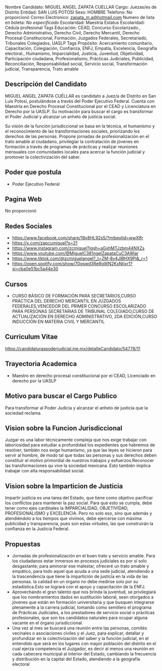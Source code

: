 Nombre Candidato: MIGUEL ANGEL ZAPATA CUELLAR
Cargo: Juezas/es de Distrito
Entidad: SAN LUIS POTOSI
Sexo: HOMBRE
Telefono: No proporcionó
Correo Electronico: zapata_m.a@hotmail.com
Numero de lista en boleta: *No especificado*
Escolaridad: Maestría
Estatus Escolaridad: Cédula profesional
Tags Educación: CEAD, Concurso Escolarizado., Derecho Administrativo, Derecho Civil, Derecho Mercantil, Derecho Procesal Constitucional, Formación, Juzgados Federales, Secretariado, Tribunales Colegiados, UASLP
Tags Propósito: Acercamiento comunitario, Capacitación, Colegiación, Confianza, ENFJ, Empatía, Excelencia, Geografía electoral., Humanismo, Imparcialidad, Justicia, Juventud, Objetividad, Participación ciudadana, Profesionalismo, Prácticas Judiciales, Publicidad, Reconciliación, Responsabilidad social, Servicio social, Transformación judicial, Transparencia, Trato amable


## Descripción del Candidato 

MIGUEL ANGEL ZAPATA CUÉLLAR es candidato a Juez/a de Distrito en San Luis Potosí, postulándose a través del Poder Ejecutivo Federal. Cuenta con Maestría en Derecho Procesal Constitucional por el CEAD y Licenciatura en Derecho por la UASLP. Su motivación para buscar el cargo es transformar el Poder Judicial y alcanzar un anhelo de justicia social.

Su visión de la función jurisdiccional se basa en la técnica, el humanismo y el reconocimiento de las transformaciones sociales, priorizando los derechos de las personas. Propone jornadas de profesionalización en el trato amable al ciudadano, privilegiar la contratación de jóvenes en formación a través de programas de prácticas y realizar reuniones mensuales con comunidades locales para acercar la función judicial y promover la colectivización del saber.


## Poder que postula

- Poder Ejecutivo Federal


## Pagina Web

No proporcionó


## Redes Sociales

- https://www.facebook.com/share/18x8HL92s5/?mibextid=wwXIfr
- https://x.com/zapcumiguel?s=21
- https://www.instagram.com/zcmiguel?igsh=aGxhMTJzbm44NXZs
- https://www.youtube.com/@MiguelC381ngelZapataCuC3A9llar
- https://www.tiktok.com/@zcmiguelangel?_t=ZM-8v4JIBHX9Pi&_r=1
- https://open.spotify.com/show/70gswd3ReRgWN2KxNtjxr1?si=cba0e51bc5a44e30


## Cursos

- CURSO BÁSICO DE FORMACIÓN PARA SECRETARIOS,CURSO PRÁCTICA DEL DERECHO MERCANTIL EN JUZGADOS FEDERALES,VENCEDOR DEL PRIMER CONCURSO ESCOLARIZADO PARA PERSONAS SECRETARIAS DE TRIBUNAL COLEGIADO,CURSO DE ACTUALIZACIÓN EN DERECHO ADMINISTRATIVO, 2DA EDICIÓN,CURSO INDUCCIÓN EN MATERIA CIVIL Y MERCANTIL


## Curriculum Vitae

https://candidaturaspoderjudicial.ine.mx/detalleCandidato/54778/11


## Trayectoria Academica

- Maestro en derecho procesal constitucional por el CEAD, Licenciado en derecho por la UASLP


## Motivo para buscar el Cargo Publico

Para transformar al Poder Judicia y alcanzar el anhelo de justicia que la sociedad reclama.


## Vision sobre la Funcion Jurisdiccional

Juzgar es una labor técnicamente compleja que nos exige trabajar con laboriosidad para estudiar a profundidad los expedientes que habremos de resolver; también nos exige humanismo, ya que las leyes se hicieron para servir al hombre, de modo tal que todas las personas y sus derechos deben constituir el motivo primordial de nuestros trabajos y esfuerzos.Reconocer las transformaciones qu vive la sociedad mexicana. Esto también implica trabajar con alta responsabilidad social.


## Vision sobre la Imparticion de Justicia

Impartir justicia es una tarea del Estado, que tiene como objetivo pacificar los conflictos para mantener la paz social. Para que esto se cumpla, debe tener como ejes cardinales la IMPARCIALIDAD, OBJETIVIDAD, PROFESIONALISMO y EXCELENCIA. Pero no solo eso, sino que además y atendiéndolo a los tiempos que vivimos, debe ejercerse con máxima publicidad y transparencia, pues son estas virtudes, las que construirán la confianza en la Justicia Federal.


## Propuestas

- Jornadas de profesionalización en el buen trato y servicio amable. Para los ciudadanos estar inmersos en procesos judiciales es por sí solo desgastante; para aminorar ese malestar, ofreceré un trato amable y empático, para todo aquel que acuda a una sede judicial, atendiendo a la trascendencia que tiene la impartición de justicia en la vida de las personas. la calidad en un órgano no debe medirse solo por su estadística.Esto se logrará con el apoyo y capacitación de la ENFJ.
- Aprovechando el gran talento que nos brinda la juventud, se privilegiará que los nombramientos dados en sustitución laboral, sean otorgados a jóvenes que están en formación universitaria y que busquen integrarse plenamente a la carrera judicial, tomando como semillero el programa de Prácticas Judiciales, a los prestadores de servicio social o prácticas profesionales, que son los candidatos naturales para ocupar alguna vacante en el órgano jurisdiccional.
- Una vez al mes se buscará una reunión entre las personas, comités vecinales o asociaciones civiles y el Juez, para explicar, detallar y profundizar en la colectivización del saber y la función judicial, en el entendido que será en los lugares con mayor población del distrito en el cual ejerza competencia el Juzgador, es decir al menos una reunión en cada cabecera municipal al interior del Estado, cambiando la frecuencia y distribución en la capital del Estado, atendiendo a la geografía electoral

